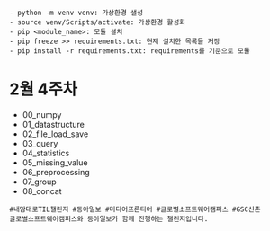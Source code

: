 ```
- python -m venv venv: 가상환경 샐성
- source venv/Scripts/activate: 가상환경 활성화
- pip <module_name>: 모듈 설치
- pip freeze >> requirements.txt: 현재 설치한 목록들 저장
- pip install -r requirements.txt: requirements를 기준으로 모듈
```

# 2월 4주차
- 00_numpy
- 01_datastructure
- 02_file_load_save
- 03_query
- 04_statistics
- 05_missing_value
- 06_preprocessing
- 07_group
- 08_concat

```
#내맘대로TIL챌린지 #동아일보 #미디어프론티어 #글로벌소프트웨어캠퍼스 #GSC신촌
글로벌소프트웨어캠퍼스와 동아일보가 함께 진행하는 챌린지입니다.
```